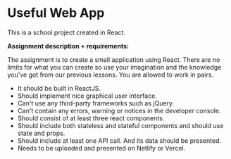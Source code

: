 # Useful Web App

This is a school project created in React.

<b>Assignment description + requirements:</b>

The assignment is to create a small application using React. There are no limits for what you can create so use your imagination and the knowledge you've got from our previous lessons. You are allowed to work in pairs.

- It should be built in ReactJS.
- Should implement nice graphical user interface.
- Can't use any third-party frameworks such as jQuery.
- Can't contain any errors, warning or notices in the developer console.
- Should consist of at least three react components.
- Should include both stateless and stateful components and should use state and props.
- Should include at least one API call. And its data should be presented.
- Needs to be uploaded and presented on Netlify or Vercel.


